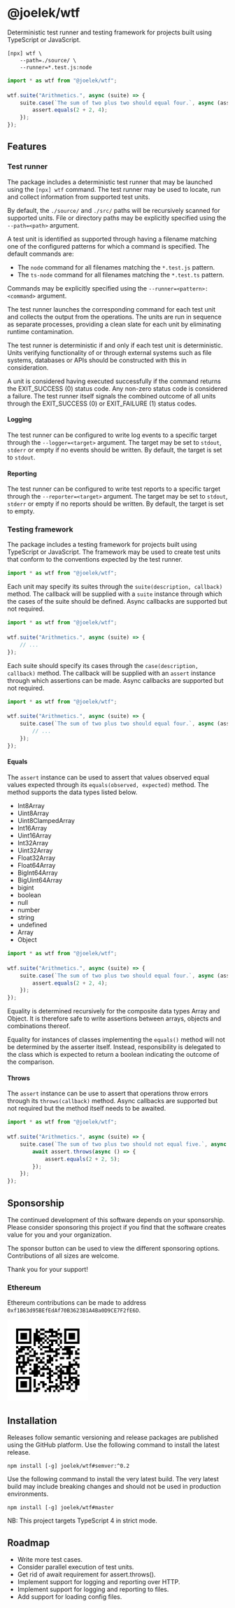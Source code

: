 # @joelek/wtf

Deterministic test runner and testing framework for projects built using TypeScript or JavaScript.

```
[npx] wtf \
	--path=./source/ \
	--runner=*.test.js:node
```

```ts
import * as wtf from "@joelek/wtf";

wtf.suite("Arithmetics.", async (suite) => {
	suite.case(`The sum of two plus two should equal four.`, async (assert) => {
		assert.equals(2 + 2, 4);
	});
});
```

## Features

### Test runner

The package includes a deterministic test runner that may be launched using the `[npx] wtf` command. The test runner may be used to locate, run and collect information from supported test units.

By default, the `./source/` and `./src/` paths will be recursively scanned for supported units. File or directory paths may be explicitly specified using the `--path=<path>` argument.

A test unit is identified as supported through having a filename matching one of the configured patterns for which a command is specified. The default commands are:

* The `node` command for all filenames matching the `*.test.js` pattern.
* The `ts-node` command for all filenames matching the `*.test.ts` pattern.

Commands may be explicitly specified using the `--runner=<pattern>:<command>` argument.

The test runner launches the corresponding command for each test unit and collects the output from the operations. The units are run in sequence as separate processes, providing a clean slate for each unit by eliminating runtime contamination.

The test runner is deterministic if and only if each test unit is deterministic. Units verifying functionality of or through external systems such as file systems, databases or APIs should be constructed with this in consideration.

A unit is considered having executed successfully if the command returns the EXIT_SUCCESS (0) status code. Any non-zero status code is considered a failure. The test runner itself signals the combined outcome of all units through the EXIT_SUCCESS (0) or EXIT_FAILURE (1) status codes.

#### Logging

The test runner can be configured to write log events to a specific target through the `--logger=<target>` argument. The target may be set to `stdout`, `stderr` or empty if no events should be written. By default, the target is set to `stdout`.

#### Reporting

The test runner can be configured to write test reports to a specific target through the `--reporter=<target>` argument. The target may be set to `stdout`, `stderr` or empty if no reports should be written. By default, the target is set to empty.

### Testing framework

The package includes a testing framework for projects built using TypeScript or JavaScript. The framework may be used to create test units that conform to the conventions expected by the test runner.

```ts
import * as wtf from "@joelek/wtf";
```

Each unit may specify its suites through the `suite(description, callback)` method. The callback will be supplied with a `suite` instance through which the cases of the suite should be defined. Async callbacks are supported but not required.

```ts
import * as wtf from "@joelek/wtf";

wtf.suite("Arithmetics.", async (suite) => {
	// ...
});
```

Each suite should specify its cases through the `case(description, callback)` method. The callback will be supplied with an `assert` instance through which assertions can be made. Async callbacks are supported but not required.

```ts
import * as wtf from "@joelek/wtf";

wtf.suite("Arithmetics.", async (suite) => {
	suite.case(`The sum of two plus two should equal four.`, async (assert) => {
		// ...
	});
});
```

#### Equals

The `assert` instance can be used to assert that values observed equal values expected through its `equals(observed, expected)` method. The method supports the data types listed below.

* Int8Array
* Uint8Array
* Uint8ClampedArray
* Int16Array
* Uint16Array
* Int32Array
* Uint32Array
* Float32Array
* Float64Array
* BigInt64Array
* BigUint64Array
* bigint
* boolean
* null
* number
* string
* undefined
* Array
* Object

```ts
import * as wtf from "@joelek/wtf";

wtf.suite("Arithmetics.", async (suite) => {
	suite.case(`The sum of two plus two should equal four.`, async (assert) => {
		assert.equals(2 + 2, 4);
	});
});
```

Equality is determined recursively for the composite data types Array and Object. It is therefore safe to write assertions between arrays, objects and combinations thereof.

Equality for instances of classes implementing the `equals()` method will not be determined by the asserter itself. Instead, responsibility is delegated to the class which is expected to return a boolean indicating the outcome of the comparison.

#### Throws

The `assert` instance can be use to assert that operations throw errors through its `throws(callback)` method. Async callbacks are supported but not required but the method itself needs to be awaited.

```ts
import * as wtf from "@joelek/wtf";

wtf.suite("Arithmetics.", async (suite) => {
	suite.case(`The sum of two plus two should not equal five.`, async (assert) => {
		await assert.throws(async () => {
			assert.equals(2 + 2, 5);
		});
	});
});
```

## Sponsorship

The continued development of this software depends on your sponsorship. Please consider sponsoring this project if you find that the software creates value for you and your organization.

The sponsor button can be used to view the different sponsoring options. Contributions of all sizes are welcome.

Thank you for your support!

### Ethereum

Ethereum contributions can be made to address `0xf1B63d95BEfEdAf70B3623B1A4Ba0D9CE7F2fE6D`.

![](./eth.png)

## Installation

Releases follow semantic versioning and release packages are published using the GitHub platform. Use the following command to install the latest release.

```
npm install [-g] joelek/wtf#semver:^0.2
```

Use the following command to install the very latest build. The very latest build may include breaking changes and should not be used in production environments.

```
npm install [-g] joelek/wtf#master
```

NB: This project targets TypeScript 4 in strict mode.

## Roadmap

* Write more test cases.
* Consider parallel execution of test units.
* Get rid of await requirement for assert.throws().
* Implement support for logging and reporting over HTTP.
* Implement support for logging and reporting to files.
* Add support for loading config files.
